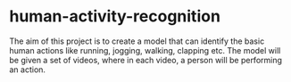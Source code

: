 # human-activity-recognition
The aim of this project is to create a model that can identify the basic human actions like running, jogging, walking, clapping etc. The model will be given a set of videos, where in each video, a person will be performing an action.
